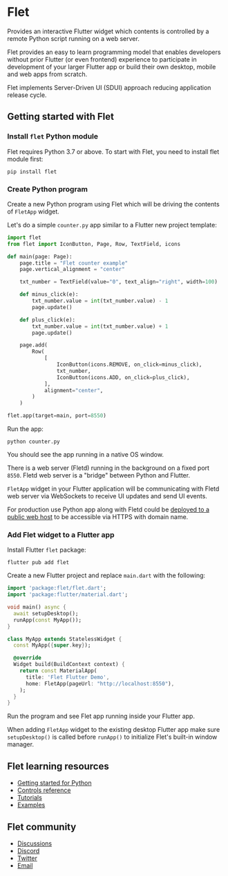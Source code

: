 
# Flet

Provides an interactive Flutter widget which contents is controlled by a remote Python script running on a web server.

Flet provides an easy to learn programming model that enables developers without prior Flutter (or even frontend) experience to participate in development of your larger Flutter app or build their own desktop, mobile and web apps from scratch.

Flet implements Server-Driven UI (SDUI) approach reducing application release cycle.

## Getting started with Flet

### Install `flet` Python module

Flet requires Python 3.7 or above. To start with Flet, you need to install flet module first:

```
pip install flet
```

### Create Python program

Create a new Python program using Flet which will be driving the contents of `FletApp` widget.

Let's do a simple `counter.py` app similar to a Flutter new project template:

```python title="counter.py"
import flet
from flet import IconButton, Page, Row, TextField, icons

def main(page: Page):
    page.title = "Flet counter example"
    page.vertical_alignment = "center"

    txt_number = TextField(value="0", text_align="right", width=100)

    def minus_click(e):
        txt_number.value = int(txt_number.value) - 1
        page.update()

    def plus_click(e):
        txt_number.value = int(txt_number.value) + 1
        page.update()

    page.add(
        Row(
            [
                IconButton(icons.REMOVE, on_click=minus_click),
                txt_number,
                IconButton(icons.ADD, on_click=plus_click),
            ],
            alignment="center",
        )
    )

flet.app(target=main, port=8550)
```

Run the app:

```
python counter.py
```

You should see the app running in a native OS window.

There is a web server (Fletd) running in the background on a fixed port `8550`. Fletd web server is a "bridge" between Python and Flutter.

`FletApp` widget in your Flutter application will be communicating with Fletd web server via WebSockets to receive UI updates and send UI events.

For production use Python app along with Fletd could be [deployed to a public web host](https://flet.dev/docs/guides/python/deploying-web-app) to be accessible via HTTPS with domain name.

### Add Flet widget to a Flutter app

Install Flutter `flet` package:

```
flutter pub add flet
```

Create a new Flutter project and replace `main.dart` with the following:

```dart
import 'package:flet/flet.dart';
import 'package:flutter/material.dart';

void main() async {
  await setupDesktop();
  runApp(const MyApp());
}

class MyApp extends StatelessWidget {
  const MyApp({super.key});

  @override
  Widget build(BuildContext context) {
    return const MaterialApp(
      title: 'Flet Flutter Demo',
      home: FletApp(pageUrl: "http://localhost:8550"),
    );
  }
}
```

Run the program and see Flet app running inside your Flutter app.

When adding `FletApp` widget to the existing desktop Flutter app make sure `setupDesktop()` is called before `runApp()` to initialize Flet's built-in window manager.

## Flet learning resources

* [Getting started for Python](https://flet.dev/docs/guides/python/getting-started/)
* [Controls reference](https://flet.dev/docs/controls)
* [Tutorials](https://flet.dev/docs/tutorials)
* [Examples](https://github.com/flet-dev/examples/tree/main/python)

## Flet community

* [Discussions](https://github.com/flet-dev/flet/discussions)
* [Discord](https://discord.gg/dzWXP8SHG8)
* [Twitter](https://twitter.com/fletdev)
* [Email](mailto:hello@flet.dev)